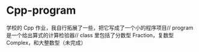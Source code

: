 # Cpp-program
学校的 Cpp 作业，我自行拓展了一些，把它写成了一个小的程序项目//
program 是一个给出算式的计算检验器//
class 里包括了分数型 Fraction，复数型 Complex，和大整数型（未完成）
